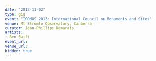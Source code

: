 ```yaml
---
date: "2013-11-02"
type: gig
event: "ICOMOS 2013: International Council on Monuments and Sites"
venue: Mt Stromlo Observatory, Canberra
curator: Jean-Phillipe Demarais
artists:
- Ben Swift
event_url: 
venue_url: 
hidden: true
---
```

